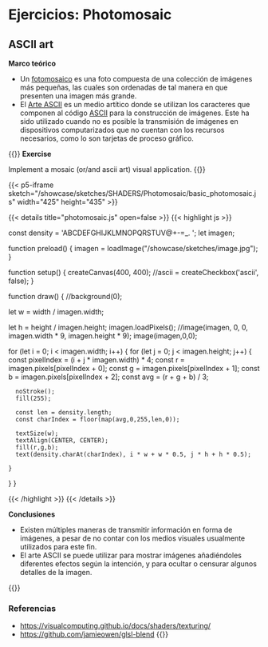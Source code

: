 # **Ejercicios: Photomosaic**

## **ASCII art**

**Marco teórico**

- Un [fotomosaico](https://fotomosaico.com/diseno-fotomosaico/) es una foto compuesta de una colección de imágenes más pequeñas, las cuales son ordenadas de tal manera en que presenten una imagen más grande.
- El [Arte ASCII](https://es.wikipedia.org/wiki/Arte_ASCII) es un medio artítico donde se utilizan los caracteres que componen al código [ASCII](https://elcodigoascii.com.ar/) para la construcción de imágenes. Este ha sido utilizado cuando no es posible la transmisión de imágenes en dispositivos computarizados que no cuentan con los recursos necesarios, como lo son tarjetas de proceso gráfico.  

{{<hint info>}}
**Exercise**

Implement a mosaic (or/and ascii art) visual application.
{{</hint>}}


{{< p5-iframe sketch="/showcase/sketches/SHADERS/Photomosaic/basic_photomosaic.js" width="425" height="435" >}}

{{< details title="photomosaic.js" open=false >}}
{{< highlight js >}}

const density = 'ABCDEFGHIJKLMNOPQRSTUV@+-=_.   ';
let imagen;

function preload() {
  imagen = loadImage("/showcase/sketches/image.jpg");
}

function setup() {
  createCanvas(400, 400); 
  //ascii = createCheckbox('ascii', false);
}

function draw() {
  //background(0);
  
  let w = width / imagen.width;
  
  let h = height / imagen.height;
  imagen.loadPixels();
  //image(imagen, 0, 0, imagen.width * 9, imagen.height * 9);
  image(imagen,0,0);

  for (let i = 0; i < imagen.width; i++) {
    for (let j = 0; j < imagen.height; j++) {
      const pixelIndex = (i + j * imagen.width) * 4;
      const r = imagen.pixels[pixelIndex + 0];
      const g = imagen.pixels[pixelIndex + 1];
      const b = imagen.pixels[pixelIndex + 2];
      const avg = (r + g + b) / 3;
      
      noStroke();
      fill(255);
      
      const len = density.length;
      const charIndex = floor(map(avg,0,255,len,0));
      
      textSize(w);
      textAlign(CENTER, CENTER);
      fill(r,g,b);
      text(density.charAt(charIndex), i * w + w * 0.5, j * h + h * 0.5);

    }
  }
}

{{< /highlight >}}
{{< /details >}}


**Conclusiones**

- Existen múltiples maneras de transmitir información en forma de imágenes, a pesar de no contar con los medios visuales usualmente utilizados para este fin.
- El arte ASCII se puede utilizar para mostrar imágenes añadiéndoles diferentes efectos según la intención, y para ocultar o censurar algunos detalles de la imagen.

{{<hint warning>}}
### **Referencias**
- https://visualcomputing.github.io/docs/shaders/texturing/
- https://github.com/jamieowen/glsl-blend
{{</hint>}}
